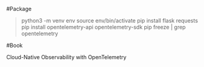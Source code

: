 #Package

> python3 -m venv env
> source env/bin/activate
> pip install flask requests
> pip install opentelemetry-api opentelemetry-sdk
> pip freeze | grep opentelemetry

#Book

Cloud-Native Observability with OpenTelemetry

